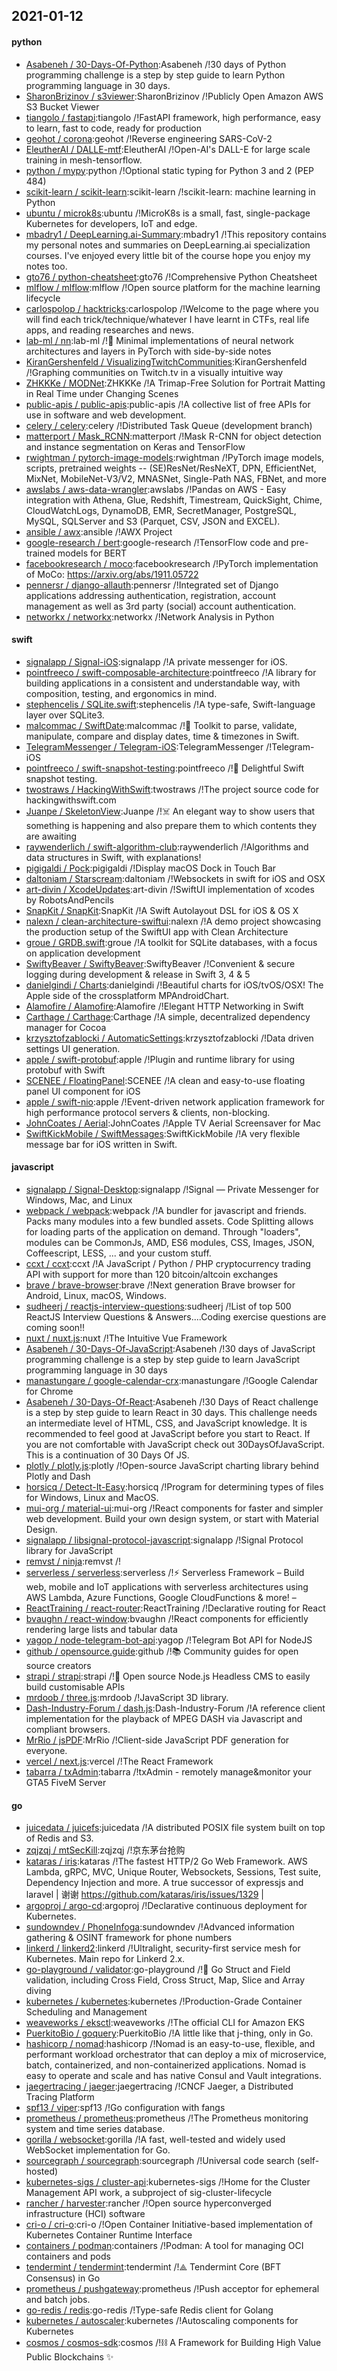 ## 2021-01-12

#### python
* [Asabeneh / 30-Days-Of-Python](https://github.com/Asabeneh/30-Days-Of-Python):Asabeneh /!30 days of Python programming challenge is a step by step guide to learn Python programming language in 30 days.
* [SharonBrizinov / s3viewer](https://github.com/SharonBrizinov/s3viewer):SharonBrizinov /!Publicly Open Amazon AWS S3 Bucket Viewer
* [tiangolo / fastapi](https://github.com/tiangolo/fastapi):tiangolo /!FastAPI framework, high performance, easy to learn, fast to code, ready for production
* [geohot / corona](https://github.com/geohot/corona):geohot /!Reverse engineering SARS-CoV-2
* [EleutherAI / DALLE-mtf](https://github.com/EleutherAI/DALLE-mtf):EleutherAI /!Open-AI's DALL-E for large scale training in mesh-tensorflow.
* [python / mypy](https://github.com/python/mypy):python /!Optional static typing for Python 3 and 2 (PEP 484)
* [scikit-learn / scikit-learn](https://github.com/scikit-learn/scikit-learn):scikit-learn /!scikit-learn: machine learning in Python
* [ubuntu / microk8s](https://github.com/ubuntu/microk8s):ubuntu /!MicroK8s is a small, fast, single-package Kubernetes for developers, IoT and edge.
* [mbadry1 / DeepLearning.ai-Summary](https://github.com/mbadry1/DeepLearning.ai-Summary):mbadry1 /!This repository contains my personal notes and summaries on DeepLearning.ai specialization courses. I've enjoyed every little bit of the course hope you enjoy my notes too.
* [gto76 / python-cheatsheet](https://github.com/gto76/python-cheatsheet):gto76 /!Comprehensive Python Cheatsheet
* [mlflow / mlflow](https://github.com/mlflow/mlflow):mlflow /!Open source platform for the machine learning lifecycle
* [carlospolop / hacktricks](https://github.com/carlospolop/hacktricks):carlospolop /!Welcome to the page where you will find each trick/technique/whatever I have learnt in CTFs, real life apps, and reading researches and news.
* [lab-ml / nn](https://github.com/lab-ml/nn):lab-ml /!🧠
Minimal implementations of neural network architectures and layers in PyTorch with side-by-side notes
* [KiranGershenfeld / VisualizingTwitchCommunities](https://github.com/KiranGershenfeld/VisualizingTwitchCommunities):KiranGershenfeld /!Graphing communities on Twitch.tv in a visually intuitive way
* [ZHKKKe / MODNet](https://github.com/ZHKKKe/MODNet):ZHKKKe /!A Trimap-Free Solution for Portrait Matting in Real Time under Changing Scenes
* [public-apis / public-apis](https://github.com/public-apis/public-apis):public-apis /!A collective list of free APIs for use in software and web development.
* [celery / celery](https://github.com/celery/celery):celery /!Distributed Task Queue (development branch)
* [matterport / Mask_RCNN](https://github.com/matterport/Mask_RCNN):matterport /!Mask R-CNN for object detection and instance segmentation on Keras and TensorFlow
* [rwightman / pytorch-image-models](https://github.com/rwightman/pytorch-image-models):rwightman /!PyTorch image models, scripts, pretrained weights -- (SE)ResNet/ResNeXT, DPN, EfficientNet, MixNet, MobileNet-V3/V2, MNASNet, Single-Path NAS, FBNet, and more
* [awslabs / aws-data-wrangler](https://github.com/awslabs/aws-data-wrangler):awslabs /!Pandas on AWS - Easy integration with Athena, Glue, Redshift, Timestream, QuickSight, Chime, CloudWatchLogs, DynamoDB, EMR, SecretManager, PostgreSQL, MySQL, SQLServer and S3 (Parquet, CSV, JSON and EXCEL).
* [ansible / awx](https://github.com/ansible/awx):ansible /!AWX Project
* [google-research / bert](https://github.com/google-research/bert):google-research /!TensorFlow code and pre-trained models for BERT
* [facebookresearch / moco](https://github.com/facebookresearch/moco):facebookresearch /!PyTorch implementation of MoCo: https://arxiv.org/abs/1911.05722
* [pennersr / django-allauth](https://github.com/pennersr/django-allauth):pennersr /!Integrated set of Django applications addressing authentication, registration, account management as well as 3rd party (social) account authentication.
* [networkx / networkx](https://github.com/networkx/networkx):networkx /!Network Analysis in Python

#### swift
* [signalapp / Signal-iOS](https://github.com/signalapp/Signal-iOS):signalapp /!A private messenger for iOS.
* [pointfreeco / swift-composable-architecture](https://github.com/pointfreeco/swift-composable-architecture):pointfreeco /!A library for building applications in a consistent and understandable way, with composition, testing, and ergonomics in mind.
* [stephencelis / SQLite.swift](https://github.com/stephencelis/SQLite.swift):stephencelis /!A type-safe, Swift-language layer over SQLite3.
* [malcommac / SwiftDate](https://github.com/malcommac/SwiftDate):malcommac /!🐔
Toolkit to parse, validate, manipulate, compare and display dates, time & timezones in Swift.
* [TelegramMessenger / Telegram-iOS](https://github.com/TelegramMessenger/Telegram-iOS):TelegramMessenger /!Telegram-iOS
* [pointfreeco / swift-snapshot-testing](https://github.com/pointfreeco/swift-snapshot-testing):pointfreeco /!📸
Delightful Swift snapshot testing.
* [twostraws / HackingWithSwift](https://github.com/twostraws/HackingWithSwift):twostraws /!The project source code for hackingwithswift.com
* [Juanpe / SkeletonView](https://github.com/Juanpe/SkeletonView):Juanpe /!☠️
An elegant way to show users that something is happening and also prepare them to which contents they are awaiting
* [raywenderlich / swift-algorithm-club](https://github.com/raywenderlich/swift-algorithm-club):raywenderlich /!Algorithms and data structures in Swift, with explanations!
* [pigigaldi / Pock](https://github.com/pigigaldi/Pock):pigigaldi /!Display macOS Dock in Touch Bar
* [daltoniam / Starscream](https://github.com/daltoniam/Starscream):daltoniam /!Websockets in swift for iOS and OSX
* [art-divin / XcodeUpdates](https://github.com/art-divin/XcodeUpdates):art-divin /!SwiftUI implementation of xcodes by RobotsAndPencils
* [SnapKit / SnapKit](https://github.com/SnapKit/SnapKit):SnapKit /!A Swift Autolayout DSL for iOS & OS X
* [nalexn / clean-architecture-swiftui](https://github.com/nalexn/clean-architecture-swiftui):nalexn /!A demo project showcasing the production setup of the SwiftUI app with Clean Architecture
* [groue / GRDB.swift](https://github.com/groue/GRDB.swift):groue /!A toolkit for SQLite databases, with a focus on application development
* [SwiftyBeaver / SwiftyBeaver](https://github.com/SwiftyBeaver/SwiftyBeaver):SwiftyBeaver /!Convenient & secure logging during development & release in Swift 3, 4 & 5
* [danielgindi / Charts](https://github.com/danielgindi/Charts):danielgindi /!Beautiful charts for iOS/tvOS/OSX! The Apple side of the crossplatform MPAndroidChart.
* [Alamofire / Alamofire](https://github.com/Alamofire/Alamofire):Alamofire /!Elegant HTTP Networking in Swift
* [Carthage / Carthage](https://github.com/Carthage/Carthage):Carthage /!A simple, decentralized dependency manager for Cocoa
* [krzysztofzablocki / AutomaticSettings](https://github.com/krzysztofzablocki/AutomaticSettings):krzysztofzablocki /!Data driven settings UI generation.
* [apple / swift-protobuf](https://github.com/apple/swift-protobuf):apple /!Plugin and runtime library for using protobuf with Swift
* [SCENEE / FloatingPanel](https://github.com/SCENEE/FloatingPanel):SCENEE /!A clean and easy-to-use floating panel UI component for iOS
* [apple / swift-nio](https://github.com/apple/swift-nio):apple /!Event-driven network application framework for high performance protocol servers & clients, non-blocking.
* [JohnCoates / Aerial](https://github.com/JohnCoates/Aerial):JohnCoates /!Apple TV Aerial Screensaver for Mac
* [SwiftKickMobile / SwiftMessages](https://github.com/SwiftKickMobile/SwiftMessages):SwiftKickMobile /!A very flexible message bar for iOS written in Swift.

#### javascript
* [signalapp / Signal-Desktop](https://github.com/signalapp/Signal-Desktop):signalapp /!Signal — Private Messenger for Windows, Mac, and Linux
* [webpack / webpack](https://github.com/webpack/webpack):webpack /!A bundler for javascript and friends. Packs many modules into a few bundled assets. Code Splitting allows for loading parts of the application on demand. Through "loaders", modules can be CommonJs, AMD, ES6 modules, CSS, Images, JSON, Coffeescript, LESS, ... and your custom stuff.
* [ccxt / ccxt](https://github.com/ccxt/ccxt):ccxt /!A JavaScript / Python / PHP cryptocurrency trading API with support for more than 120 bitcoin/altcoin exchanges
* [brave / brave-browser](https://github.com/brave/brave-browser):brave /!Next generation Brave browser for Android, Linux, macOS, Windows.
* [sudheerj / reactjs-interview-questions](https://github.com/sudheerj/reactjs-interview-questions):sudheerj /!List of top 500 ReactJS Interview Questions & Answers....Coding exercise questions are coming soon!!
* [nuxt / nuxt.js](https://github.com/nuxt/nuxt.js):nuxt /!The Intuitive Vue Framework
* [Asabeneh / 30-Days-Of-JavaScript](https://github.com/Asabeneh/30-Days-Of-JavaScript):Asabeneh /!30 days of JavaScript programming challenge is a step by step guide to learn JavaScript programming language in 30 days
* [manastungare / google-calendar-crx](https://github.com/manastungare/google-calendar-crx):manastungare /!Google Calendar for Chrome
* [Asabeneh / 30-Days-Of-React](https://github.com/Asabeneh/30-Days-Of-React):Asabeneh /!30 Days of React challenge is a step by step guide to learn React in 30 days. This challenge needs an intermediate level of HTML, CSS, and JavaScript knowledge. It is recommended to feel good at JavaScript before you start to React. If you are not comfortable with JavaScript check out 30DaysOfJavaScript. This is a continuation of 30 Days Of JS.
* [plotly / plotly.js](https://github.com/plotly/plotly.js):plotly /!Open-source JavaScript charting library behind Plotly and Dash
* [horsicq / Detect-It-Easy](https://github.com/horsicq/Detect-It-Easy):horsicq /!Program for determining types of files for Windows, Linux and MacOS.
* [mui-org / material-ui](https://github.com/mui-org/material-ui):mui-org /!React components for faster and simpler web development. Build your own design system, or start with Material Design.
* [signalapp / libsignal-protocol-javascript](https://github.com/signalapp/libsignal-protocol-javascript):signalapp /!Signal Protocol library for JavaScript
* [remvst / ninja](https://github.com/remvst/ninja):remvst /!
* [serverless / serverless](https://github.com/serverless/serverless):serverless /!⚡
Serverless Framework – Build web, mobile and IoT applications with serverless architectures using AWS Lambda, Azure Functions, Google CloudFunctions & more! –
* [ReactTraining / react-router](https://github.com/ReactTraining/react-router):ReactTraining /!Declarative routing for React
* [bvaughn / react-window](https://github.com/bvaughn/react-window):bvaughn /!React components for efficiently rendering large lists and tabular data
* [yagop / node-telegram-bot-api](https://github.com/yagop/node-telegram-bot-api):yagop /!Telegram Bot API for NodeJS
* [github / opensource.guide](https://github.com/github/opensource.guide):github /!📚
Community guides for open source creators
* [strapi / strapi](https://github.com/strapi/strapi):strapi /!🚀
Open source Node.js Headless CMS to easily build customisable APIs
* [mrdoob / three.js](https://github.com/mrdoob/three.js):mrdoob /!JavaScript 3D library.
* [Dash-Industry-Forum / dash.js](https://github.com/Dash-Industry-Forum/dash.js):Dash-Industry-Forum /!A reference client implementation for the playback of MPEG DASH via Javascript and compliant browsers.
* [MrRio / jsPDF](https://github.com/MrRio/jsPDF):MrRio /!Client-side JavaScript PDF generation for everyone.
* [vercel / next.js](https://github.com/vercel/next.js):vercel /!The React Framework
* [tabarra / txAdmin](https://github.com/tabarra/txAdmin):tabarra /!txAdmin - remotely manage&monitor your GTA5 FiveM Server

#### go
* [juicedata / juicefs](https://github.com/juicedata/juicefs):juicedata /!A distributed POSIX file system built on top of Redis and S3.
* [zqjzqj / mtSecKill](https://github.com/zqjzqj/mtSecKill):zqjzqj /!京东茅台抢购
* [kataras / iris](https://github.com/kataras/iris):kataras /!The fastest HTTP/2 Go Web Framework. AWS Lambda, gRPC, MVC, Unique Router, Websockets, Sessions, Test suite, Dependency Injection and more. A true successor of expressjs and laravel | 谢谢 https://github.com/kataras/iris/issues/1329 |
* [argoproj / argo-cd](https://github.com/argoproj/argo-cd):argoproj /!Declarative continuous deployment for Kubernetes.
* [sundowndev / PhoneInfoga](https://github.com/sundowndev/PhoneInfoga):sundowndev /!Advanced information gathering & OSINT framework for phone numbers
* [linkerd / linkerd2](https://github.com/linkerd/linkerd2):linkerd /!Ultralight, security-first service mesh for Kubernetes. Main repo for Linkerd 2.x.
* [go-playground / validator](https://github.com/go-playground/validator):go-playground /!💯
Go Struct and Field validation, including Cross Field, Cross Struct, Map, Slice and Array diving
* [kubernetes / kubernetes](https://github.com/kubernetes/kubernetes):kubernetes /!Production-Grade Container Scheduling and Management
* [weaveworks / eksctl](https://github.com/weaveworks/eksctl):weaveworks /!The official CLI for Amazon EKS
* [PuerkitoBio / goquery](https://github.com/PuerkitoBio/goquery):PuerkitoBio /!A little like that j-thing, only in Go.
* [hashicorp / nomad](https://github.com/hashicorp/nomad):hashicorp /!Nomad is an easy-to-use, flexible, and performant workload orchestrator that can deploy a mix of microservice, batch, containerized, and non-containerized applications. Nomad is easy to operate and scale and has native Consul and Vault integrations.
* [jaegertracing / jaeger](https://github.com/jaegertracing/jaeger):jaegertracing /!CNCF Jaeger, a Distributed Tracing Platform
* [spf13 / viper](https://github.com/spf13/viper):spf13 /!Go configuration with fangs
* [prometheus / prometheus](https://github.com/prometheus/prometheus):prometheus /!The Prometheus monitoring system and time series database.
* [gorilla / websocket](https://github.com/gorilla/websocket):gorilla /!A fast, well-tested and widely used WebSocket implementation for Go.
* [sourcegraph / sourcegraph](https://github.com/sourcegraph/sourcegraph):sourcegraph /!Universal code search (self-hosted)
* [kubernetes-sigs / cluster-api](https://github.com/kubernetes-sigs/cluster-api):kubernetes-sigs /!Home for the Cluster Management API work, a subproject of sig-cluster-lifecycle
* [rancher / harvester](https://github.com/rancher/harvester):rancher /!Open source hyperconverged infrastructure (HCI) software
* [cri-o / cri-o](https://github.com/cri-o/cri-o):cri-o /!Open Container Initiative-based implementation of Kubernetes Container Runtime Interface
* [containers / podman](https://github.com/containers/podman):containers /!Podman: A tool for managing OCI containers and pods
* [tendermint / tendermint](https://github.com/tendermint/tendermint):tendermint /!⟁ Tendermint Core (BFT Consensus) in Go
* [prometheus / pushgateway](https://github.com/prometheus/pushgateway):prometheus /!Push acceptor for ephemeral and batch jobs.
* [go-redis / redis](https://github.com/go-redis/redis):go-redis /!Type-safe Redis client for Golang
* [kubernetes / autoscaler](https://github.com/kubernetes/autoscaler):kubernetes /!Autoscaling components for Kubernetes
* [cosmos / cosmos-sdk](https://github.com/cosmos/cosmos-sdk):cosmos /!⛓️
A Framework for Building High Value Public Blockchains
✨
